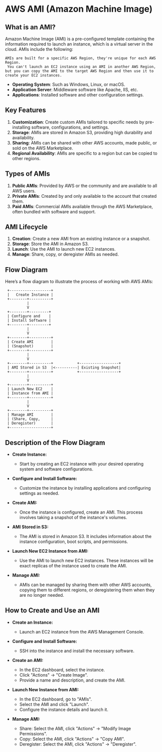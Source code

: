 # AWS AMI (Amazon Machine Image)

## What is an AMI?
Amazon Machine Image (AMI) is a pre-configured template containing the information required to launch an instance, which is a virtual server in the cloud. AMIs include the following:
```
AMIs are built for a specific AWS Region, they're unique for each AWS Region.
 You can't launch an EC2 instance using an AMI in another AWS Region,
but you can copy the AMI to the target AWS Region and then use it to create your EC2 instances.
```
- **Operating System**: Such as Windows, Linux, or macOS.
- **Application Server**: Middleware software like Apache, IIS, etc.
- **Applications**: Installed software and other configuration settings.

## Key Features
1. **Customization**: Create custom AMIs tailored to specific needs by pre-installing software, configurations, and settings.
2. **Storage**: AMIs are stored in Amazon S3, providing high durability and availability.
3. **Sharing**: AMIs can be shared with other AWS accounts, made public, or sold on the AWS Marketplace.
4. **Regional Availability**: AMIs are specific to a region but can be copied to other regions.

## Types of AMIs
1. **Public AMIs**: Provided by AWS or the community and are available to all AWS users.
2. **Private AMIs**: Created by and only available to the account that created them.
3. **Paid AMIs**: Commercial AMIs available through the AWS Marketplace, often bundled with software and support.

## AMI Lifecycle
1. **Creation**: Create a new AMI from an existing instance or a snapshot.
2. **Storage**: Store the AMI in Amazon S3.
3. **Launch**: Use the AMI to launch new EC2 instances.
4. **Manage**: Share, copy, or deregister AMIs as needed.

## Flow Diagram

Here’s a flow diagram to illustrate the process of working with AWS AMIs:

```
 +-------------------+
 |   Create Instance |
 +--------+----------+
          |
          V
 +--------+---------+
 | Configure and    |
 | Install Software |
 +--------+---------+
          |
          V
 +--------+----------+
 | Create AMI        |
 | (Snapshot)        |
 +--------+----------+
          |
          V
 +--------+----------+           +------------------+
 | AMI Stored in S3  |<----------| Existing Snapshot|
 +--------+----------+           +------------------+
          |
          V
 +--------+----------+
 | Launch New EC2    |
 | Instance from AMI |
 +--------+----------+
          |
          V
 +--------+----------+
 | Manage AMI        |
 | (Share, Copy,     |
 | Deregister)       |
 +-------------------+
```

##  Description of the Flow Diagram

- **Create Instance:**
    - Start by creating an EC2 instance with your desired operating system and software configurations.

- **Configure and Install Software:**
    - Customize the instance by installing applications and configuring settings as needed.

- **Create AMI:**
    - Once the instance is configured, create an AMI. This process involves taking a snapshot of the instance's volumes.

- **AMI Stored in S3:**
    - The AMI is stored in Amazon S3. It includes information about the instance configuration, boot scripts, and permissions.

- **Launch New EC2 Instance from AMI:**
    - Use the AMI to launch new EC2 instances. These instances will be exact replicas of the instance used to create the AMI.

- **Manage AMI:**
    - AMIs can be managed by sharing them with other AWS accounts, copying them to different regions, or deregistering them when they are no longer needed.

## How to Create and Use an AMI

- **Create an Instance:**
    - Launch an EC2 instance from the AWS Management Console.

- **Configure and Install Software:**
    - SSH into the instance and install the necessary software.

- **Create an AMI:**
    - In the EC2 dashboard, select the instance.
    - Click "Actions" -> "Create Image".
    - Provide a name and description, and create the AMI.

- **Launch New Instance from AMI:**
    - In the EC2 dashboard, go to "AMIs".
    - Select the AMI and click "Launch".
    - Configure the instance details and launch it.

- **Manage AMI:**
    - Share: Select the AMI, click "Actions" -> "Modify Image Permissions".
    - Copy: Select the AMI, click "Actions" -> "Copy AMI".
    - Deregister: Select the AMI, click "Actions" -> "Deregister".
